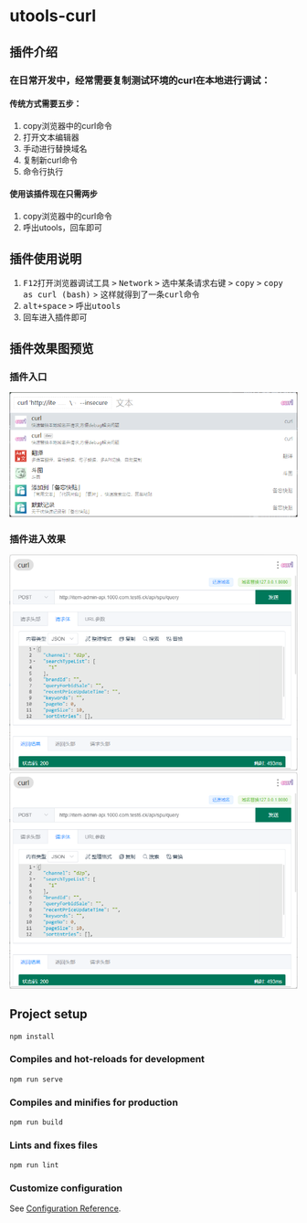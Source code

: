 # utools-curl

## 插件介绍

### 在日常开发中，经常需要复制测试环境的curl在本地进行调试：

#### 传统方式需要五步：

1. copy浏览器中的curl命令
2. 打开文本编辑器
3. 手动进行替换域名
4. 复制新curl命令
5. 命令行执行

#### 使用该插件现在只需两步

1. copy浏览器中的curl命令
2. 呼出utools，回车即可

## 插件使用说明

1. <kbd>F12打开浏览器调试工具</kbd> <kbd>></kbd> <kbd>Network</kbd> <kbd>></kbd> <kbd>选中某条请求右键</kbd> <kbd>></kbd> <kbd>
   copy</kbd> <kbd>></kbd> <kbd>copy as curl (bash)</kbd> > <kbd>这样就得到了一条curl命令</kbd>
2. <kbd>alt+space</kbd> <kbd>></kbd> <kbd>呼出utools</kbd>
3. <kbd>回车进入插件即可</kbd>

## 插件效果图预览

### 插件入口

![入口图](https://raw.githubusercontent.com/fffguo/picture-warehouse/main/github/entrance.png)

### 插件进入效果

![预览图1](https://raw.githubusercontent.com/fffguo/picture-warehouse/main/github/preImg1.png)
![预览图2](https://raw.githubusercontent.com/fffguo/picture-warehouse/main/github/preImg1.png)

## Project setup

```
npm install
```

### Compiles and hot-reloads for development

```
npm run serve
```

### Compiles and minifies for production

```
npm run build
```

### Lints and fixes files

```
npm run lint
```

### Customize configuration

See [Configuration Reference](https://cli.vuejs.org/config/).
